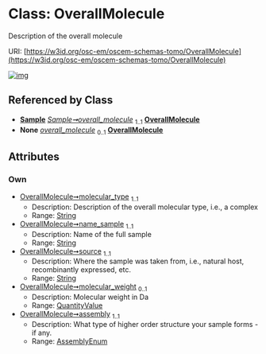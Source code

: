 
# Class: OverallMolecule

Description of the overall molecule

URI: [https://w3id.org/osc-em/oscem-schemas-tomo/OverallMolecule](https://w3id.org/osc-em/oscem-schemas-tomo/OverallMolecule)


[![img](https://yuml.me/diagram/nofunky;dir:TB/class/[Sample],[QuantityValue],[QuantityValue]<molecular_weight%200..1-++[OverallMolecule&#124;molecular_type:string;name_sample:string;source:string;assembly:AssemblyEnum],[Sample]++-%20overall_molecule%201..1>[OverallMolecule],[Sample]++-%20overall_molecule(i)%200..1>[OverallMolecule])](https://yuml.me/diagram/nofunky;dir:TB/class/[Sample],[QuantityValue],[QuantityValue]<molecular_weight%200..1-++[OverallMolecule&#124;molecular_type:string;name_sample:string;source:string;assembly:AssemblyEnum],[Sample]++-%20overall_molecule%201..1>[OverallMolecule],[Sample]++-%20overall_molecule(i)%200..1>[OverallMolecule])

## Referenced by Class

 *  **[Sample](Sample.md)** *[Sample➞overall_molecule](Sample_overall_molecule.md)*  <sub>1..1</sub>  **[OverallMolecule](OverallMolecule.md)**
 *  **None** *[overall_molecule](overall_molecule.md)*  <sub>0..1</sub>  **[OverallMolecule](OverallMolecule.md)**

## Attributes


### Own

 * [OverallMolecule➞molecular_type](OverallMolecule_molecular_type.md)  <sub>1..1</sub>
     * Description: Description of the overall molecular type, i.e., a complex
     * Range: [String](types/String.md)
 * [OverallMolecule➞name_sample](OverallMolecule_name_sample.md)  <sub>1..1</sub>
     * Description: Name of the full sample
     * Range: [String](types/String.md)
 * [OverallMolecule➞source](OverallMolecule_source.md)  <sub>1..1</sub>
     * Description: Where the sample was taken from, i.e., natural host, recombinantly expressed, etc.
     * Range: [String](types/String.md)
 * [OverallMolecule➞molecular_weight](OverallMolecule_molecular_weight.md)  <sub>0..1</sub>
     * Description: Molecular weight in Da
     * Range: [QuantityValue](QuantityValue.md)
 * [OverallMolecule➞assembly](OverallMolecule_assembly.md)  <sub>1..1</sub>
     * Description: What type of higher order structure your sample forms - if any.
     * Range: [AssemblyEnum](AssemblyEnum.md)
